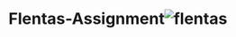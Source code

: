 # Flentas-Assignment![flentas](https://user-images.githubusercontent.com/103635214/229433639-47c71b36-59a2-4514-b871-1cc4dd74498c.jpg)
